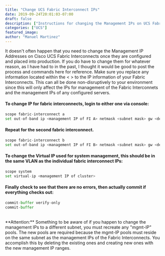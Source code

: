 ```yaml
---
title: "Change UCS Fabric Interconnect IPs"
date: 2019-09-24T20:01:03-07:00
draft: false
description: ["Instructions for changing the Management IPs on UCS Fabric Interconnects"]
categories: ["UCS"]
featured_image:
author: "Manuel Martinez"
---
```


It doesn't often happen that you need to change the Management IP Addresses on Cisco UCS Fabric Interconnects once they are configured and placed into production. If you do have to change them for whatever reason, as I have had to in the past, I thought it would be good to post the process and commands here for reference. Make sure you replace any information located within the < > to the IP information of your Fabric Interconnects. This can all be done non-disruptively to your environment since this will only affect the IPs for management of the Fabric Interconnets and the management IPs of any configured servers.

#### To change IP for fabric interconnects, login to either one via console:
```python
scope fabric-interconnect a
set out-of-band ip <management IP of FI A> netmask <subnet mask> gw <default gateway>
```

#### Repeat for the second fabric interconnect.
```python
scope fabric-interconnect b
set out-of-band ip <management IP of FI B> netmask <subnet mask> gw <default gateway>
```

#### To change the Virtual IP used for system management, this should be in the same VLAN as the individual fabric interconnect IPs:
```python
scope system
set virtual-ip <management IP of cluster>
```

#### Finally check to see that there are no errors, then actually commit if everything checks out:
```python
commit-buffer verify-only
commit-buffer
```
<br>
**Attention:**
Something to be aware of if you happen to change the management IPs to a different subnet, you must recreate any "mgmt-IP" pools. The new pools are required because the mgmt-IP pools must reside on the same subnet as the management IPs of the Fabric Interconnects. You accomplish this by deleting the existing ones and creating new ones with the new management IP ranges. 

